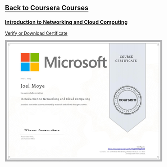## [Back to Coursera Courses](/README.md)
### [Introduction to Networking and Cloud Computing](https://www.coursera.org/learn/introduction-to-networking-and-cloud-computing)
[Verify or Download Certificate](https://www.coursera.org/verify/9GZTTTFC2NB9)

![](9GZTTTFC2NB9.jpg)

